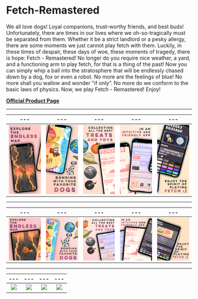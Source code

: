 # Fetch-Remastered

We all love dogs! Loyal companions, trust-worthy friends, and best buds! Unfortunately, there are times in our lives where we oh-so-tragically must be separated from them. Whether it be a strict landlord or a pesky allergy, there are some moments we just cannot play fetch with them. Luckily, in these times of despair, these days of woe, these moments of tragedy, there is hope: Fetch - Remastered! No longer do you require nice weather, a yard, and a functioning arm to play fetch, for that is a thing of the past! Now you can simply whip a ball into the stratosphere that will be endlessly chased down by a dog, fox or even a robot. No more are the feelings of blue! No more shall you wallow and wonder "if only”. No more do we conform to the basic laws of physics. Now, we play Fetch - Remastered! Enjoy!

[**Official Product Page**](https://apps.apple.com/us/app/fetch-remastered/id1525953394)

---
|---|---|---|---|---|
:-------------------------:|:-------------------------:|:-------------------------:|:-------------------------:|:-------------------------:
![](https://github.com/Brian-Masse/Fetch-Remastered/blob/main/Fetch%20-%20Remastered/visuals/screenshots/Final%20ScreenShots/Iphone12/1.png)   |  ![](https://github.com/Brian-Masse/Fetch-Remastered/blob/main/Fetch%20-%20Remastered/visuals/screenshots/Final%20ScreenShots/Iphone12/2.png) |  ![](https://github.com/Brian-Masse/Fetch-Remastered/blob/main/Fetch%20-%20Remastered/visuals/screenshots/Final%20ScreenShots/Iphone12/3.png) |  ![](https://github.com/Brian-Masse/Fetch-Remastered/blob/main/Fetch%20-%20Remastered/visuals/screenshots/Final%20ScreenShots/Iphone12/4.png) |  ![](https://github.com/Brian-Masse/Fetch-Remastered/blob/main/Fetch%20-%20Remastered/visuals/screenshots/Final%20ScreenShots/Iphone12/5.png)

---
|---|---|---|---|---|
:-------------------------:|:-------------------------:|:-------------------------:|:-------------------------:|:-------------------------:
![](https://github.com/Brian-Masse/Fetch-Remastered/blob/main/Fetch%20-%20Remastered/visuals/screenshots/Final%20ScreenShots/iPad/1.png)   |  ![](https://github.com/Brian-Masse/Fetch-Remastered/blob/main/Fetch%20-%20Remastered/visuals/screenshots/Final%20ScreenShots/iPad/2.png) |  ![](https://github.com/Brian-Masse/Fetch-Remastered/blob/main/Fetch%20-%20Remastered/visuals/screenshots/Final%20ScreenShots/iPad/3.png) |  ![](https://github.com/Brian-Masse/Fetch-Remastered/blob/main/Fetch%20-%20Remastered/visuals/screenshots/Final%20ScreenShots/iPad/4.png) |  ![](https://github.com/Brian-Masse/Fetch-Remastered/blob/main/Fetch%20-%20Remastered/visuals/screenshots/Final%20ScreenShots/iPad/5.png)


---
|---|---|---|---|
:-------------------------:|:-------------------------:|:-------------------------:|:-------------------------:
![](https://github.com/Brian-Masse/Fetch-Remastered/blob/main/Fetch%20-%20Remastered/visuals/screenshots/Final%20ScreenShots/mac/first.png)   |  ![](https://github.com/Brian-Masse/Fetch-Remastered/blob/main/Fetch%20-%20Remastered/visuals/screenshots/Final%20ScreenShots/mac/second.png) |  ![](https://github.com/Brian-Masse/Fetch-Remastered/blob/main/Fetch%20-%20Remastered/visuals/screenshots/Final%20ScreenShots/mac/Third.png) |  ![](https://github.com/Brian-Masse/Fetch-Remastered/blob/main/Fetch%20-%20Remastered/visuals/screenshots/Final%20ScreenShots/mac/fourth.png) | 
